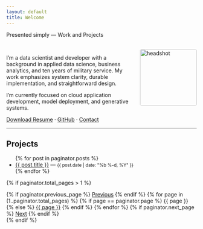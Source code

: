 ```yaml
---
layout: default
title: Welcome
---
```


Presented simply — Work and Projects

<div style="max-width: 700px; margin: 0 auto; padding-top: 1rem;">

  <img src="placeholder" alt="headshot" style="width: 150px; float: right; margin-left: 20px; border-radius: 4px;">

  <p>
    I’m a data scientist and developer with a background in applied data science, business analytics, and ten years of military service.
    My work emphasizes system clarity, durable implementation, and straightforward design.
  </p>

  <p>
    I’m currently focused on cloud application development, model deployment, and generative systems.
  </p>

  <p>
    <a href="placeholder">Download Resume</a> ·
    <a href="https://github.com/MylesTym">GitHub</a> ·
    <a href="placeholder">Contact</a>
  </p>

</div>

---

## Projects

<ul>
  {% for post in paginator.posts %}
    <li>
      <a href="{{ post.url }}">{{ post.title }}</a> — <small>{{ post.date | date: "%b %-d, %Y" }}</small>
    </li>
  {% endfor %}
</ul>

{% if paginator.total_pages > 1 %}
  <nav class="pagination" role="navigation">
    {% if paginator.previous_page %}
      <a href="{{ paginator.previous_page_path }}" class="previous">Previous</a>
    {% endif %}
    {% for page in (1..paginator.total_pages) %}
      {% if page == paginator.page %}
        <span class="page current">{{ page }}</span>
      {% else %}
        <a href="{{ paginator.page_path }}" class="page">{{ page }}</a>
      {% endif %}
    {% endfor %}
    {% if paginator.next_page %}
      <a href="{{ paginator.next_page_path }}" class="next">Next</a>
    {% endif %}
  </nav>
{% endif %}
